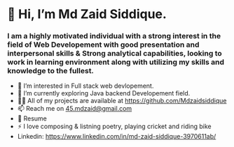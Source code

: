 # 👋 Hi, I’m Md Zaid Siddique.
### I am a highly motivated individual with a strong interest in the field of Web Developement with good presentation and interpersonal skills & Strong analytical capabilities, looking to work in learning environment along with utilizing my skills and knowledge to the fullest.
- 👀 I’m interested in Full stack web devlopement.
- 🌱 I’m currently exploring Java backend Developement field.
- 👨‍💻 All of my projects are available at https://github.com/Mdzaidsiddique
- 📫 Reach me on 45.mdzaid@gmail.com 
- 📄 Resume 
- ⚡ I love composing & listning poetry, playing cricket and riding bike
- Linkedin: https://www.linkedin.com/in/md-zaid-siddique-3970611ab/
